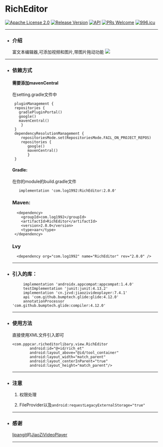 # RichEditor
[![Apache License 2.0][1]][2]
[![Release Version][5]][6]
[![API][3]][4]
[![PRs Welcome][7]][8]
[![996.icu](https://img.shields.io/badge/link-996.icu-red.svg)](https://996.icu)
***
 * ### 介绍
    富文本编辑器,可添加视频和图片,带图片拖动功能
    ![](https://github.com/qq2519157/RichEditor/blob/master/app/src/main/assets/fly.gif)
***
 * ### 依赖方式
   #### 需要添加mavenCentral 
      在setting.gradle文件中
     ```
      pluginManagement {
      repositories {
        gradlePluginPortal()
        google()
        mavenCentral()
         }
      }
      dependencyResolutionManagement {
         repositoriesMode.set(RepositoriesMode.FAIL_ON_PROJECT_REPOS)
         repositories {
            google()
            mavenCentral()
            }
      }
     ```
   
   #### Gradle:
     在你的module的build.gradle文件
     ```
        implementation 'com.log1992:RichEditor:2.0.0'
     ```
   ### Maven:
     ```
       <dependency>
         <groupId>com.log1992</groupId>
         <artifactId>RichEditor</artifactId>
         <version>2.0.0</version>
         <type>aar</type>
      </dependency>
     ```
   ### Lvy
     ```
       <dependency org="com.log1992" name="RichEditor" rev="2.0.0" />
     ```
  
     ***
 * ### 引入的库：
    ```
         implementation 'androidx.appcompat:appcompat:1.4.0'
         testImplementation 'junit:junit:4.13.2'
         implementation 'cn.jzvd:jiaozivideoplayer:7.4.1'
         api 'com.github.bumptech.glide:glide:4.12.0'
         annotationProcessor 'com.github.bumptech.glide:compiler:4.12.0'
    ```
    ***
 * ### 使用方法
    直接使用XML文件引入即可
    ```
    <com.pppcar.richeditorlibary.view.RichEditor
            android:id="@+id/rich_et"
            android:layout_above="@id/tool_container"
            android:layout_width="match_parent"
            android:layout_centerInParent="true"
            android:layout_height="match_parent"/>
    ```
    ***
 * ### 注意
   1. 权限处理
   
   2. FileProvider以及`android:requestLegacyExternalStorage="true"`
   
    ***
 * ### 感谢
    [lipangit](https://github.com/lipangit)的[JiaoZiVideoPlayer](https://github.com/Jzvd/JZVideo)
    ***

[1]:https://img.shields.io/:license-apache-blue.svg
[2]:https://www.apache.org/licenses/LICENSE-2.0.html
[3]:https://img.shields.io/badge/API-17%2B-red.svg?style=flat
[4]:https://android-arsenal.com/api?level=24
[5]:https://img.shields.io/badge/release-2.0.0-red.svg
[6]:https://github.com/qq2519157/RichEditor/releases
[7]:https://img.shields.io/badge/PRs-welcome-brightgreen.svg
[8]:https://github.com/qq2519157/RichEditor/pulls
